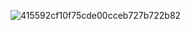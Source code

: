 ![415592cf10f75cde00cceb727b722b82](https://user-images.githubusercontent.com/66226188/177148699-1cc55a29-d268-4a56-b047-5883c6daa187.gif)
